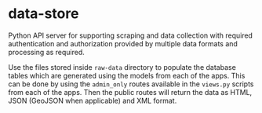 # data-store
Python API server for supporting scraping and data collection with required authentication and authorization provided by multiple data formats and processing as required.

Use the files stored inside `raw-data` directory to populate the database tables which are generated using the models from each of the apps. This can be done by using the `admin_only` routes available in the `views.py` scripts from each of the apps. Then the public routes will return the data as HTML, JSON (GeoJSON when applicable) and XML format.

